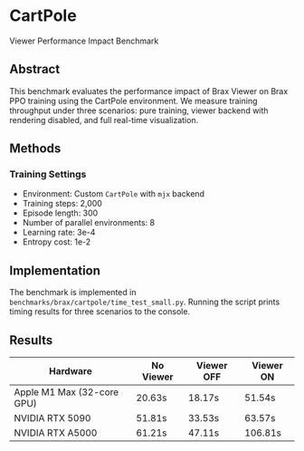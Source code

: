 # CartPole

Viewer Performance Impact Benchmark

## Abstract

This benchmark evaluates the performance impact of Brax Viewer on Brax PPO training using the CartPole environment. We measure training throughput under three scenarios: pure training, viewer backend with rendering disabled, and full real-time visualization.

## Methods

### Training Settings

- Environment: Custom `CartPole` with `mjx` backend
- Training steps: 2,000
- Episode length: 300
- Number of parallel environments: 8
- Learning rate: 3e-4
- Entropy cost: 1e-2

## Implementation

The benchmark is implemented in `benchmarks/brax/cartpole/time_test_small.py`. Running the script prints timing results for three scenarios to the console.

## Results

| Hardware | No Viewer | Viewer OFF | Viewer ON |
|----------|-----------|------------|-----------|
| Apple M1 Max (32-core GPU) | 20.63s | 18.17s | 51.54s |
| NVIDIA RTX 5090 | 51.81s | 33.53s | 63.57s |
| NVIDIA RTX A5000 | 61.21s | 47.11s | 106.81s |
